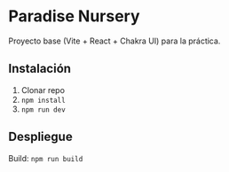 # Paradise Nursery

Proyecto base (Vite + React + Chakra UI) para la práctica.

## Instalación

1. Clonar repo
2. `npm install`
3. `npm run dev`

## Despliegue

Build: `npm run build`